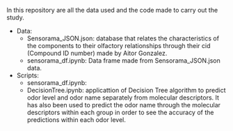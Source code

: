 In this repository are all the data used and the code made to carry out the study.
- Data: 
  - Sensorama_JSON.json: database that relates the characteristics of the components to their olfactory relationships through their cid (Compound ID number) made by Aitor Gonzalez.
  - sensorama_df.ipynb: Data frame made from Sensorama_JSON.json data.
- Scripts: 
  - sensorama_df.ipynb: 
  - DecisionTree.ipynb: applicattion of Decision Tree algorithm to predict odor level and odor name separately from molecular descriptors. It has also been used to predict the odor name through the molecular descriptors within each group in order to see the accuracy of the predictions within each odor level.

